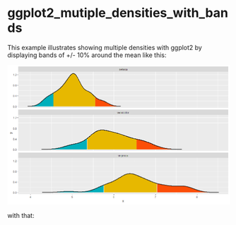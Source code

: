 # ggplot2_mutiple_densities_with_bands
This example illustrates showing multiple densities with ggplot2 by displaying bands of +/- 10% around the mean like this:


<img src="doc/images/example_ggplot2_densities_plot_with_color_bands.png">


with that:

